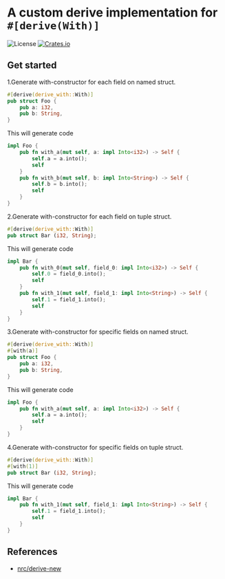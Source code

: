 # A custom derive implementation for `#[derive(With)]`
![License](https://img.shields.io/badge/license-MIT-blue.svg)
[![Crates.io](https://img.shields.io/crates/v/derive-with.svg)](https://crates.io/crates/derive-with)

## Get started

1.Generate with-constructor for each field on named struct.
```rust
#[derive(derive_with::With)]
pub struct Foo {
    pub a: i32,
    pub b: String,
}
```
This will generate code
```rust
impl Foo {
    pub fn with_a(mut self, a: impl Into<i32>) -> Self {
        self.a = a.into();
        self
    }
    pub fn with_b(mut self, b: impl Into<String>) -> Self {
        self.b = b.into();
        self
    }
}
```

2.Generate with-constructor for each field on tuple struct.
```rust
#[derive(derive_with::With)]
pub struct Bar (i32, String);
```
This will generate code
```rust
impl Bar {
    pub fn with_0(mut self, field_0: impl Into<i32>) -> Self {
        self.0 = field_0.into();
        self
    }
    pub fn with_1(mut self, field_1: impl Into<String>) -> Self {
        self.1 = field_1.into();
        self
    }
}
```

3.Generate with-constructor for specific fields on named struct.
```rust
#[derive(derive_with::With)]
#[with(a)]
pub struct Foo {
    pub a: i32,
    pub b: String,
}
```
This will generate code
```rust
impl Foo {
    pub fn with_a(mut self, a: impl Into<i32>) -> Self {
        self.a = a.into();
        self
    }
}
```

4.Generate with-constructor for specific fields on tuple struct.
```rust
#[derive(derive_with::With)]
#[with(1)]
pub struct Bar (i32, String);
```
This will generate code
```rust
impl Bar {
    pub fn with_1(mut self, field_1: impl Into<String>) -> Self {
        self.1 = field_1.into();
        self
    }
}
```

## References
- [nrc/derive-new](https://github.com/nrc/derive-new)